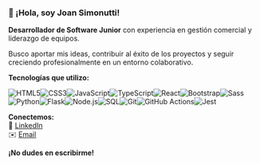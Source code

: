 ### 👋 ¡Hola, soy Joan Simonutti!

**Desarrollador de Software Junior** con experiencia en gestión comercial y liderazgo de equipos. <br/>

Busco aportar mis ideas, contribuir al éxito de los proyectos y seguir creciendo profesionalmente en un entorno colaborativo.<br/>

**Tecnologías que utilizo:** <br/>

<img alt="HTML5" src="https://img.shields.io/badge/-HTML5-E34F26?style=flat-square&logo=html5&logoColor=white" /><img alt="CSS3" src="https://img.shields.io/badge/-CSS3-1572B6?style=flat-square&logo=css3&logoColor=white" /><img alt="JavaScript" src="https://img.shields.io/badge/-JavaScript-f7df1c?style=flat-square&logo=javascript&logoColor=black" /><img alt="TypeScript" src="https://img.shields.io/badge/-TypeScript-007ACC?style=flat-square&logo=typescript&logoColor=white" /><img alt="React" src="https://img.shields.io/badge/-React-45b8d8?style=flat-square&logo=react&logoColor=white" /><img alt="Bootstrap" src="https://img.shields.io/badge/-Bootstrap-7953b3?style=flat-square&logo=bootstrap&logoColor=white" /><img alt="Sass" src="https://img.shields.io/badge/-Sass-CC6699?style=flat-square&logo=sass&logoColor=white" /><br/><img alt="Python" src="https://img.shields.io/badge/-Python-3776AB?style=flat-square&logo=python&logoColor=white" /><img alt="Flask" src="https://img.shields.io/badge/-Flask-000000?style=flat-square&logo=flask&logoColor=white" /><img alt="Node.js" src="https://img.shields.io/badge/-Node.js-43853d?style=flat-square&logo=node.js&logoColor=white" /><img alt="SQL" src="https://img.shields.io/badge/-SQL-4479A1?style=flat-square&logo=postgresql&logoColor=white" /><img alt="Git" src="https://img.shields.io/badge/-Git-F05032?style=flat-square&logo=git&logoColor=white" /><img alt="GitHub Actions" src="https://img.shields.io/badge/-GitHub_Actions-2088FF?style=flat-square&logo=github-actions&logoColor=white" /><img alt="Jest" src="https://img.shields.io/badge/-Jest-be3d19?style=flat-square&logo=jest&logoColor=white" />

**Conectemos:** <br/>
🔗 [LinkedIn](https://www.linkedin.com/in/joansimonutti/) <br/>
✉️ [Email](mailto:joansimonutticode@gmail.com) <br/>
  
 **¡No dudes en escribirme!**
